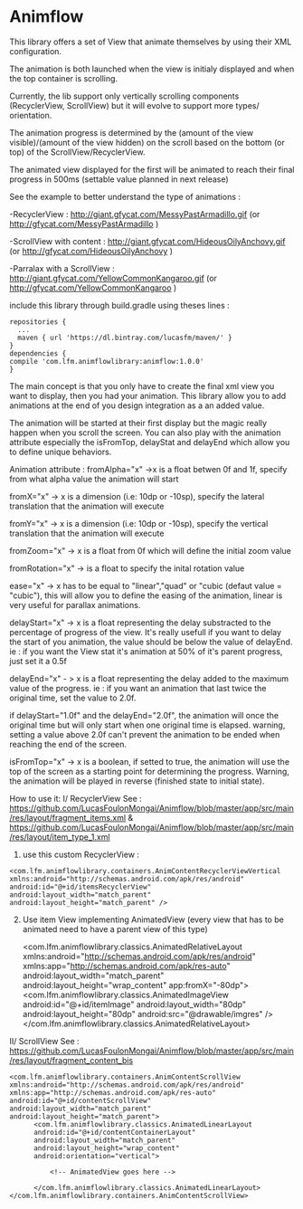 # Animflow

This library offers a set of View that animate themselves by using their XML configuration.

The animation is both launched when the view is initialy displayed and when the top container is scrolling.

Currently, the lib support only vertically scrolling components (RecyclerView, ScrollView) but it will evolve to support more types/ orientation.

The animation progress is determined by the (amount of the view visible)/(amount of the view hidden) on the scroll based on the bottom (or top) of the ScrollView/RecyclerView.

The animated view displayed for the first will be animated to reach their final progress in 500ms (settable value planned in next release)

See the example to better understand the type of animations :

  -RecyclerView : http://giant.gfycat.com/MessyPastArmadillo.gif (or http://gfycat.com/MessyPastArmadillo )
  
  -ScrollView with content : http://giant.gfycat.com/HideousOilyAnchovy.gif (or http://gfycat.com/HideousOilyAnchovy )
  
  -Parralax with a ScrollView : http://giant.gfycat.com/YellowCommonKangaroo.gif (or http://gfycat.com/YellowCommonKangaroo )


include this library through build.gradle using theses lines :

    repositories {
      ...
      maven { url 'https://dl.bintray.com/lucasfm/maven/' }
    }
    dependencies {
    compile 'com.lfm.animflowlibrary:animflow:1.0.0'
    }

The main concept is that you only have to create the final xml view you want to display, then you had your animation. This library allow you to add animations at the end of you design integration as a an added value.

The animation will be started at their first display but the magic really happen when you scroll the screen. You can also play with the animation attribute especially the isFromTop, delayStat and delayEnd which allow you to define unique behaviors.

Animation attribute :
  fromAlpha="x" ->x is a float betwen 0f and 1f, specify from what alpha value the animation will start
  
  fromX="x" -> x is a dimension (i.e: 10dp or -10sp), specify the lateral translation that the animation will execute
  
  fromY="x" -> x is a dimension (i.e: 10dp or -10sp), specify the vertical translation that the animation will execute
  
  fromZoom="x" -> x is a float from 0f which will define the initial zoom value
  
  fromRotation="x" -> is a float to specify the inital rotation value
  
  ease="x" -> x has to be equal to "linear","quad" or "cubic (defaut value = "cubic"), this will allow you to define the easing of the animation, linear is very useful for parallax animations.
  
  delayStart="x" -> x is a float representing the delay substracted to the percentage of progress of the view. It's really usefull if you want to delay the start of you animation, the value should be below the value of delayEnd.
  ie : if you want the View stat it's animation at 50% of it's parent progress, just set it a 0.5f
  
  delayEnd="x" - > x is a float representing the delay added to the maximum value of the progress.
  ie : if you want an animation that last twice the original time, set the value to 2.0f.
  
  if delayStart="1.0f" and the delayEnd="2.0f", the animation will once the original time but will only start when one original time is elapsed.
  warning, setting a value above 2.0f can't prevent the animation to be ended when reaching the end of the screen.
  
  isFromTop="x" -> x is a boolean, if setted to true, the animation will use the top of the screen as a starting point for determining the progress. Warning, the animation will be played in reverse (finished state to initial state).
  

How to use it:
 I/ RecyclerView 
  See : https://github.com/LucasFoulonMongai/Animflow/blob/master/app/src/main/res/layout/fragment_items.xml & https://github.com/LucasFoulonMongai/Animflow/blob/master/app/src/main/res/layout/item_type_1.xml
 
  1) use this custom RecyclerView :

    <com.lfm.animflowlibrary.containers.AnimContentRecyclerViewVertical xmlns:android="http://schemas.android.com/apk/res/android"
    android:id="@+id/itemsRecyclerView"
    android:layout_width="match_parent"
    android:layout_height="match_parent" />

2) Use item View implementing AnimatedView (every view that has to be animated need to have a parent view of this type)

    <com.lfm.animflowlibrary.classics.AnimatedRelativeLayout xmlns:android="http://schemas.android.com/apk/res/android"
    xmlns:app="http://schemas.android.com/apk/res-auto"
    android:layout_width="match_parent"
    android:layout_height="wrap_content"
    app:fromX="-80dp">
        <com.lfm.animflowlibrary.classics.AnimatedImageView
            android:id="@+id/itemImage"
            android:layout_width="80dp"
            android:layout_height="80dp"
            android:src="@drawable/imgres" />
    </com.lfm.animflowlibrary.classics.AnimatedRelativeLayout>

II/ ScrollView
    See : https://github.com/LucasFoulonMongai/Animflow/blob/master/app/src/main/res/layout/fragment_content_bis

    <com.lfm.animflowlibrary.containers.AnimContentScrollView xmlns:android="http://schemas.android.com/apk/res/android"
    xmlns:app="http://schemas.android.com/apk/res-auto"
    android:id="@+id/contentScrollView"
    android:layout_width="match_parent"
    android:layout_height="match_parent">
          <com.lfm.animflowlibrary.classics.AnimatedLinearLayout
          android:id="@+id/contentContainerLayout"
          android:layout_width="match_parent"
          android:layout_height="wrap_content"
          android:orientation="vertical">
          
              <!-- AnimatedView goes here -->
              
          </com.lfm.animflowlibrary.classics.AnimatedLinearLayout>
    </com.lfm.animflowlibrary.containers.AnimContentScrollView>



